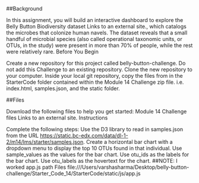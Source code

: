 ##Background

In this assignment, you will build an interactive dashboard to explore the Belly Button Biodiversity dataset Links to an external site., which catalogs the microbes that colonize human navels.
The dataset reveals that a small handful of microbial species (also called operational taxonomic units, or OTUs, in the study) were present in more than 70% of people, while the rest were relatively rare.
Before You Begin

Create a new repository for this project called belly-button-challenge. Do not add this Challenge to an existing repository.
Clone the new repository to your computer.
Inside your local git repository, copy the files from in the StarterCode folder contained within the Module 14 Challenge zip file. i.e. index.html, samples.json, and the static folder.

##Files

Download the following files to help you get started:
Module 14 Challenge files Links to an external site.
Instructions

Complete the following steps:
Use the D3 library to read in samples.json from the URL https://static.bc-edx.com/data/dl-1-2/m14/lms/starter/samples.json.
Create a horizontal bar chart with a dropdown menu to display the top 10 OTUs found in that individual.
Use sample_values as the values for the bar chart.
Use otu_ids as the labels for the bar chart.
Use otu_labels as the hovertext for the chart.
##NOTE:
I worked app.js path Files file:///Users/varshasharma/Desktop/belly-button-challenge/Starter_Code_14/StarterCode/static/js/app.js

